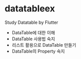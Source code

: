 # datatableex

Study Datatable by Flutter

- DataTable에 대한 이해
- DataTable 사용법 숙지
- 리스트 활용으로 DataTable 만들기
- DataTable의 Property 숙지